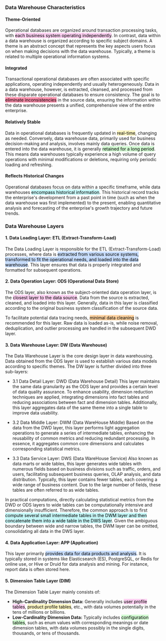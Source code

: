 ### Data Warehouse Characteristics

#### Theme-Oriented
Operational databases are organized around transaction processing tasks, with <mark style="background: #FFB8EBA6;">each business system operating independently</mark>. In contrast, data within a data warehouse is organized according to specific subject domains. A theme is an abstract concept that represents the key aspects users focus on when making decisions with the data warehouse. Typically, a theme is related to multiple operational information systems.

#### Integrated
Transactional operational databases are often associated with specific applications, operating independently and usually heterogeneously. Data in a data warehouse, however, is extracted, cleansed, and processed from these disparate operational databases to ensure consistency. The goal is to <mark style="background: #FF5582A6;">eliminate inconsistencies</mark> in the source data, ensuring the information within the data warehouse presents a unified, comprehensive view of the entire enterprise.

#### Relatively Stable
Data in operational databases is frequently updated in <mark style="background: #FFF3A3A6;">real-time</mark>, changing as needed. Conversely, data warehouse data, primarily used for business decision-making and analysis, involves mainly data queries. Once data is entered into the data warehouse, it is generally <mark style="background: #BBFABBA6;">retained for a long period</mark>. This means data warehouses typically experience a high volume of query operations with minimal modifications or deletions, requiring only periodic loading and refreshing.

#### Reflects Historical Changes
Operational databases focus on data within a specific timeframe, while data warehouses <mark style="background: #ABF7F7A6;">encompass historical information</mark>. This historical record tracks the enterprise's development from a past point in time (such as when the data warehouse was first implemented) to the present, enabling quantitative analysis and forecasting of the enterprise's growth trajectory and future trends.

### Data Warehouse Layers

#### 1. Data Loading Layer: ETL (Extract-Transform-Load)
The Data Loading Layer is responsible for the ETL (Extract-Transform-Load) processes, where data is <mark style="background: #ADCCFFA6;">extracted from various source systems, transformed to fit the operational needs, and loaded into the data warehouse</mark>. This layer ensures that data is properly integrated and formatted for subsequent operations.

#### 2. Data Operation Layer: ODS (Operational Data Store)
The ODS layer, also known as the subject-oriented data operation layer, is the <mark style="background: #FFB8EBA6;">closest layer to the data source</mark>. Data from the source is extracted, cleaned, and loaded into this layer. Generally, data in this layer is classified according to the original business system classification of the source data.

To facilitate potential data tracing needs, <mark style="background: #FFB86CA6;">minimal data cleaning</mark> is recommended for this layer. Raw data is loaded as-is, while noise removal, deduplication, and outlier processing are handled in the subsequent DWD layer.

#### 3. Data Warehouse Layer: DW (Data Warehouse)
The Data Warehouse Layer is the core design layer in data warehousing. Data obtained from the ODS layer is used to establish various data models according to specific themes. The DW layer is further divided into three sub-layers:

- 3.1 Data Detail Layer: DWD (Data Warehouse Detail)
	This layer maintains the same data granularity as the ODS layer and provides a certain level of data quality assurance. To enhance usability, dimension reduction techniques are applied, integrating dimensions into fact tables and reducing associations between fact and dimension tables. Additionally, this layer aggregates data of the same theme into a single table to improve data usability.

- 3.2 Data Middle Layer: DWM (Data WareHouse Middle)
	Based on the data from the DWD layer, this layer performs light aggregation operations to generate a series of intermediate tables, enhancing the reusability of common metrics and reducing redundant processing. In essence, it aggregates common core dimensions and calculates corresponding statistical metrics.

- 3.3 Data Service Layer: DWS (Data WareHouse Service)
	Also known as data marts or wide tables, this layer generates wide tables with numerous fields based on business divisions such as traffic, orders, and users, facilitating subsequent business queries, OLAP analysis, and data distribution. Typically, this layer contains fewer tables, each covering a wide range of business content. Due to the large number of fields, these tables are often referred to as wide tables.

In practical computations, directly calculating statistical metrics from the DWD or ODS layers to wide tables can be computationally intensive and dimensionally insufficient. Therefore, the common approach is to first<mark style="background: #ABF7F7A6;"> compute several small intermediate tables in the DWM layer and then concatenate them into a wide table in the DWS layer</mark>. Given the ambiguous boundary between wide and narrow tables, the DWM layer can be omitted, consolidating all data in the DWS layer.

#### 4. Data Application Layer: APP (Application)
This layer primarily <mark style="background: #ADCCFFA6;">provides data for data products and analysis</mark>. It is typically stored in systems like Elasticsearch (ES), PostgreSQL, or Redis for online use, or Hive or Druid for data analysis and mining. For instance, report data is often stored here.

#### 5. Dimension Table Layer (DIM)
The Dimension Table Layer mainly consists of:

- **High-Cardinality Dimension Data:** Generally includes <mark style="background: #FFB8EBA6;">user profile tables</mark>, <mark style="background: #FFF3A3A6;">product profile tables</mark>, etc., with data volumes potentially in the tens of millions or billions.
- **Low-Cardinality Dimension Data:** Typically includes <mark style="background: #BBFABBA6;">configuration tables</mark>, such as enum values with corresponding meanings or date dimension tables, with data volumes possibly in the single digits, thousands, or tens of thousands.